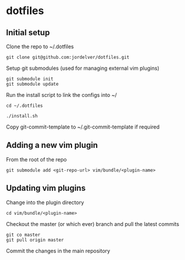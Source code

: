 # dotfiles

## Initial setup

Clone the repo to ~/.dotfiles

    git clone git@github.com:jordelver/dotfiles.git

Setup git submodules (used for managing external vim plugins)

    git submodule init
    git submodule update

Run the install script to link the configs into ~/

    cd ~/.dotfiles

    ./install.sh

Copy git-commit-template to ~/.git-commit-template if required

## Adding a new vim plugin

From the root of the repo

    git submodule add <git-repo-url> vim/bundle/<plugin-name>

## Updating vim plugins

Change into the plugin directory

    cd vim/bundle/<plugin-name>

Checkout the master (or which ever) branch and pull the latest commits

    git co master
    git pull origin master

Commit the changes in the main repository

